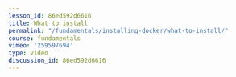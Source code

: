 ```yaml
---
lesson_id: 86ed592d6616
title: What to install
permalink: "/fundamentals/installing-docker/what-to-install/"
course: fundamentals
vimeo: '259597694'
type: video
discussion_id: 86ed592d6616
---
```



